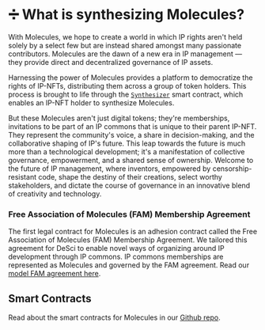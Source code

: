 # ➗ What is synthesizing Molecules?

With Molecules, we hope to create a world in which IP rights aren't held solely by a select few but are instead shared amongst many passionate contributors. Molecules are the dawn of a new era in IP management — they provide direct and decentralized governance of IP assets.&#x20;

Harnessing the power of Molecules provides a platform to democratize the rights of IP-NFTs, distributing them across a group of token holders. This process is brought to life through the [`Synthesizer`](https://github.com/moleculeprotocol/IPNFT/blob/main/src/Synthesizer.sol) smart contract, which enables an IP-NFT holder to synthesize Molecules.

But these Molecules aren't just digital tokens; they're memberships, invitations to be part of an IP commons that is unique to their parent IP-NFT. They represent the community's voice, a share in decision-making, and the collaborative shaping of IP's future. This leap towards the future is much more than a technological development; it's a manifestation of collective governance, empowerment, and a shared sense of ownership. Welcome to the future of IP management, where inventors, empowered by censorship-resistant code, shape the destiny of their creations, select worthy stakeholders, and dictate the course of governance in an innovative blend of creativity and technology.

### Free Association of Molecules (FAM) Membership Agreement

The first legal contract for Molecules is an adhesion contract called the Free Association of Molecules (FAM) Membership Agreement. We tailored this agreement for DeSci to enable novel ways of organizing around IP development through IP commons. IP commons memberships are represented as Molecules and governed by the FAM agreement. Read our [model FAM agreement here](https://docs.google.com/document/d/18mWC\_8Q0pfKP0zSjvG09JFbI0W5DHLDqySmjNz2lURY/edit?usp=sharing).&#x20;

## Smart Contracts

Read about the smart contracts for Molecules in our [Github repo](https://github.com/moleculeprotocol/IPNFT/tree/main).

